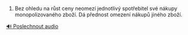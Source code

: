 
1. Bez ohledu na růst ceny neomezí jednotlivý spotřebitel své nákupy monopolizovaného zboží. Dá přednost omezení nákupů jiného zboží.

[🔊 Poslechnout audio](/data/7-paragraphs/audio/chapter_69/para_008-1-Bez-ohledu-na-rst-ceny-neomez-jednotliv-spot.mp3)
